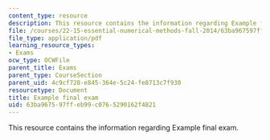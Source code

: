 ```yaml
---
content_type: resource
description: This resource contains the information regarding Example final exam.
file: /courses/22-15-essential-numerical-methods-fall-2014/63ba967597ffeb99c0765290162f4821_MIT22_15F14_final_ex.pdf
file_type: application/pdf
learning_resource_types:
- Exams
ocw_type: OCWFile
parent_title: Exams
parent_type: CourseSection
parent_uid: 4c9cf728-e845-364e-5c24-fe8713c7f930
resourcetype: Document
title: Example final exam
uid: 63ba9675-97ff-eb99-c076-5290162f4821
---
```

This resource contains the information regarding Example final exam.